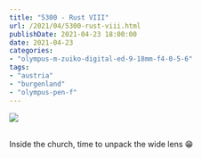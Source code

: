 ```yaml
---
title: "5300 - Rust VIII"
url: /2021/04/5300-rust-viii.html
publishDate: 2021-04-23 18:00:00
date: 2021-04-23
categories:
- "olympus-m-zuiko-digital-ed-9-18mm-f4-0-5-6"
tags:
- "austria"
- "burgenland"
- "olympus-pen-f"
---
```

<div class="container">
<div class="center"><a target="_blank" href="https://d25zfm9zpd7gm5.cloudfront.net/1200x1200/2019/20190407_135206_lr.jpg"><img class="webfeedsFeaturedVisual" src="https://d25zfm9zpd7gm5.cloudfront.net/0600x0600/2019/20190407_135206_lr.jpg" /></a></div>
</div>
<br />

Inside the church, time to unpack the wide lens :grin:
